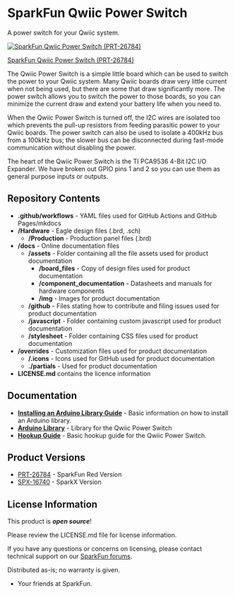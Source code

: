 SparkFun Qwiic Power Switch
========================================

A power switch for your Qwiic system.

[![SparkFun Qwiic Power Switch (PRT-26784)](https://cdn.sparkfun.com/r/600-600/assets/parts/2/7/8/6/7/PRT-26784-Qwiic-Power-Switch-Feature.jpg)](https://www.sparkfun.com/products/26784)

[SparkFun Qwiic Power Switch (PRT-26784)](https://www.sparkfun.com/products/26784)

The Qwiic Power Switch is a simple little board which can be used to switch the power to your Qwiic
system. Many Qwiic boards draw very little current when not being used, but there are some that draw
significantly more. The power switch allows you to switch the power to those boards, so you can minimize the
current draw and extend your battery life when you need to.

When the Qwiic Power Switch is turned off, the I2C wires are isolated too which prevents the pull-up
resistors from feeding parasitic power to your Qwiic boards. The power switch can also be used to
isolate a 400kHz bus from a 100kHz bus; the slower bus can be disconnected during fast-mode communication
without disabling the power.

The heart of the Qwiic Power Switch is the TI PCA9536 4-Bit I2C I/O Expander. We have broken out GPIO pins
1 and 2 so you can use them as general purpose inputs or outputs.



Repository Contents
-------------------

* **.github/workflows** - YAML files used for GitHub Actions and GitHub Pages/mkdocs
* **/Hardware** - Eagle design files (.brd, .sch)
  * **/Production** - Production panel files (.brd)
* **/docs** - Online documentation files
  * **/assets** - Folder containing all the file assets used for product documentation
    * **/board_files** - Copy of design files used for product documentation
    * **/component_documentation** - Datasheets and manuals for hardware components
    * **/img** - Images for product documentation
  * **/github** - Files stating how to contribute and filing issues used for product documentation
  * **/javascript** - Folder containing custom javascript used for product documentation
  * **/stylesheet** - Folder containing CSS files used for product documentation
* **/overrides** - Customization files used for product documentation
  * **/.icons** - Icons used for GitHub used for product documentation
  * **./partials** - Used for product documentation
* **LICENSE.md** contains the licence information



Documentation
-------------------

* **[Installing an Arduino Library Guide](https://learn.sparkfun.com/tutorials/installing-an-arduino-library)** - Basic information on how to install an Arduino library.
* **[Arduino Library](https://github.com/sparkfun/SparkFun_Qwiic_Power_Switch_Arduino_Library)** - Library for the Qwiic Power Switch
* **[Hookup Guide](https://docs.sparkfun.com/SparkFun_Qwiic_Power_Switch/introduction/)** - Basic hookup guide for the Qwiic Power Switch.



Product Versions
----------------

* [PRT-26784](https://www.sparkfun.com/products/26784) - SparkFun Red Version
* [SPX-16740](https://www.sparkfun.com/products/16740) - SparkX Version



License Information
-------------------

This product is _**open source**_!

Please review the LICENSE.md file for license information.

If you have any questions or concerns on licensing, please contact technical support on our [SparkFun forums](https://forum.sparkfun.com/viewforum.php?f=123).

Distributed as-is; no warranty is given.

- Your friends at SparkFun.
